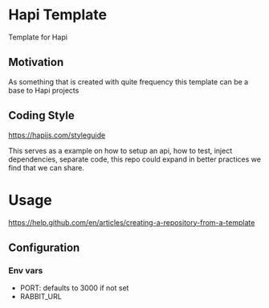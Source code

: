 # Hapi Template
Template for Hapi

## Motivation

As something that is created with quite frequency this template can be a base to Hapi projects

## Coding Style
https://hapijs.com/styleguide

This serves as a example on how to setup an api, how to test, inject dependencies, separate code, this repo could expand in better practices we find that we can share.


# Usage
https://help.github.com/en/articles/creating-a-repository-from-a-template


## Configuration

### Env vars

- PORT: defaults to 3000 if not set
- RABBIT_URL
